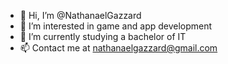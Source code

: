 - 👋 Hi, I’m @NathanaelGazzard
- 👀 I’m interested in game and app development
- 🌱 I’m currently studying a bachelor of IT
- 📫 Contact me at nathanaelgazzard@gmail.com

<!---
NathanaelGazzard/NathanaelGazzard is a ✨ special ✨ repository because its `README.md` (this file) appears on your GitHub profile.
You can click the Preview link to take a look at your changes.
--->
